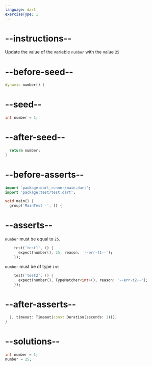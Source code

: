 ```yaml
---
language: dart
exerciseType: 1
---
```


# --instructions--

Update the value of the variable `number` with the value `25`

# --before-seed--

```dart
dynamic number() {
```

# --seed--

```dart
int number = 1;
```

# --after-seed--

```dart
  return number;
}
```

# --before-asserts--

```dart
import 'package:dart_runner/main.dart';
import 'package:test/test.dart';

void main() {
  group('MainTest -', () {
```

# --asserts--

`number` must be equal to `25`.

```dart
    test('test1', () {
      expect(number(), 25, reason: '--err-t1--');
    });
```

`number` must be of type `int`

```dart
    test('test2', () {
      expect(number(), TypeMatcher<int>(), reason: '--err-t2--');
    });
```

# --after-asserts--

```dart
  }, timeout: Timeout(const Duration(seconds: 1)));
}
```

# --solutions--

```dart
int number = 1;
number = 25;
```
